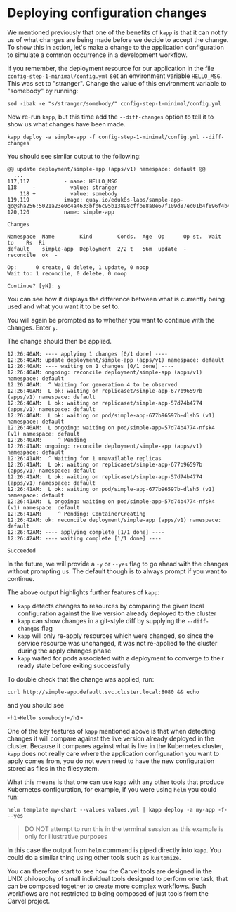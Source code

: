 # Deploying configuration changes

We mentioned previously that one of the benefits of `kapp` is that it can notify us of what changes are being made before we decide to accept the change. To show this in action, let's make a change to the application configuration to simulate a common occurrence in a development workflow.

If you remember, the deployment resource for our application in the file `config-step-1-minimal/config.yml` set an environment variable `HELLO_MSG`. This was set to "stranger". Change the value of this environment variable to "somebody" by running:

```
sed -ibak -e "s/stranger/somebody/" config-step-1-minimal/config.yml
```

Now re-run `kapp`, but this time add the `--diff-changes` option to tell it to show us what changes have been made.

```
kapp deploy -a simple-app -f config-step-1-minimal/config.yml --diff-changes
```

You should see similar output to the following:

```
@@ update deployment/simple-app (apps/v1) namespace: default @@
  ...
117,117           - name: HELLO_MSG
118     -           value: stranger
    118 +           value: somebody
119,119           image: quay.io/eduk8s-labs/sample-app-go@sha256:5021a23e0c4a4633bfd6c95b13898cffb88a0e67f109d87ec01b4f896f4b4296
120,120           name: simple-app

Changes

Namespace  Name        Kind        Conds.  Age  Op      Op st.  Wait to    Rs  Ri
default    simple-app  Deployment  2/2 t   56m  update  -       reconcile  ok  -

Op:      0 create, 0 delete, 1 update, 0 noop
Wait to: 1 reconcile, 0 delete, 0 noop

Continue? [yN]: y
```

You can see how it displays the difference between what is currently being used and what you want it to be set to.

You will again be prompted as to whether you want to continue with the changes. Enter `y`.

The change should then be applied.

```
12:26:40AM: ---- applying 1 changes [0/1 done] ----
12:26:40AM: update deployment/simple-app (apps/v1) namespace: default
12:26:40AM: ---- waiting on 1 changes [0/1 done] ----
12:26:40AM: ongoing: reconcile deployment/simple-app (apps/v1) namespace: default
12:26:40AM:  ^ Waiting for generation 4 to be observed
12:26:40AM:  L ok: waiting on replicaset/simple-app-677b96597b (apps/v1) namespace: default
12:26:40AM:  L ok: waiting on replicaset/simple-app-57d74b4774 (apps/v1) namespace: default
12:26:40AM:  L ok: waiting on pod/simple-app-677b96597b-dlsh5 (v1) namespace: default
12:26:40AM:  L ongoing: waiting on pod/simple-app-57d74b4774-nfsk4 (v1) namespace: default
12:26:40AM:     ^ Pending
12:26:41AM: ongoing: reconcile deployment/simple-app (apps/v1) namespace: default
12:26:41AM:  ^ Waiting for 1 unavailable replicas
12:26:41AM:  L ok: waiting on replicaset/simple-app-677b96597b (apps/v1) namespace: default
12:26:41AM:  L ok: waiting on replicaset/simple-app-57d74b4774 (apps/v1) namespace: default
12:26:41AM:  L ok: waiting on pod/simple-app-677b96597b-dlsh5 (v1) namespace: default
12:26:41AM:  L ongoing: waiting on pod/simple-app-57d74b4774-nfsk4 (v1) namespace: default
12:26:41AM:     ^ Pending: ContainerCreating
12:26:42AM: ok: reconcile deployment/simple-app (apps/v1) namespace: default
12:26:42AM: ---- applying complete [1/1 done] ----
12:26:42AM: ---- waiting complete [1/1 done] ----

Succeeded
```

In the future, we will provide a `-y` or `--yes` flag to go ahead with the changes without prompting us. The default though is to always prompt if you want to continue.

The above output highlights further features of `kapp`:

* `kapp` detects changes to resources by comparing the given local configuration against the live version already deployed to the cluster
* `kapp` can show changes in a git-style diff by supplying the `--diff-changes` flag
* `kapp` will only re-apply resources which were changed, so since the service resource was unchanged, it was not re-applied to the cluster during the apply changes phase
* `kapp` waited for pods associated with a deployment to converge to their ready state before exiting successfully

To double check that the change was applied, run:

```
curl http://simple-app.default.svc.cluster.local:8080 && echo
```

and you should see

```
<h1>Hello somebody!</h1>
```

One of the key features of `kapp` mentioned above is that when detecting changes it will compare against the live version already deployed in the cluster. Because it compares against what is live in the Kubernetes cluster, `kapp` does not really care where the application configuration you want to apply comes from, you do not even need to have the new configuration stored as files in the filesystem.

What this means is that one can use `kapp` with any other tools that produce Kubernetes configuration, for example, if you were using `helm` you could run:

```
helm template my-chart --values values.yml | kapp deploy -a my-app -f- --yes
```
> DO NOT attempt to run this in the terminal session as this example is only for illustrative purposes

In this case the output from `helm` command is piped directly into `kapp`. You could do a similar thing using other tools such as `kustomize`.

You can therefore start to see how the Carvel tools are designed in the UNIX philosophy of small individual tools designed to perform one task, that can be composed together to create more complex workflows. Such workflows are not restricted to being composed of just tools from the Carvel project.
